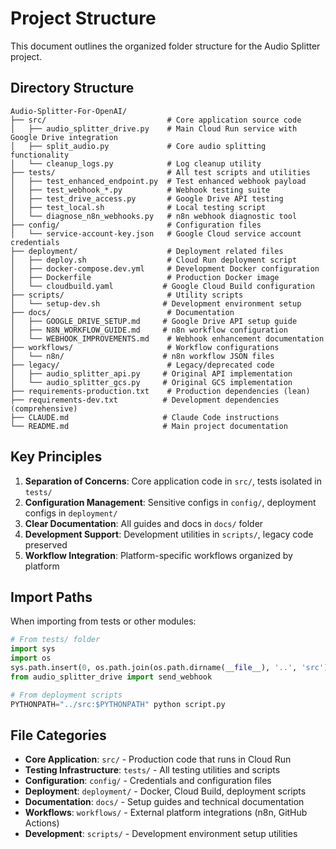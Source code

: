# Project Structure

This document outlines the organized folder structure for the Audio Splitter project.

## Directory Structure

```
Audio-Splitter-For-OpenAI/
├── src/                           # Core application source code
│   ├── audio_splitter_drive.py    # Main Cloud Run service with Google Drive integration
│   ├── split_audio.py             # Core audio splitting functionality
│   └── cleanup_logs.py            # Log cleanup utility
├── tests/                         # All test scripts and utilities
│   ├── test_enhanced_endpoint.py  # Test enhanced webhook payload
│   ├── test_webhook_*.py          # Webhook testing suite
│   ├── test_drive_access.py       # Google Drive API testing
│   ├── test_local.sh              # Local testing script
│   └── diagnose_n8n_webhooks.py   # n8n webhook diagnostic tool
├── config/                        # Configuration files
│   └── service-account-key.json   # Google Cloud service account credentials
├── deployment/                    # Deployment related files
│   ├── deploy.sh                  # Cloud Run deployment script
│   ├── docker-compose.dev.yml     # Development Docker configuration
│   ├── Dockerfile                 # Production Docker image
│   └── cloudbuild.yaml           # Google Cloud Build configuration
├── scripts/                       # Utility scripts
│   └── setup-dev.sh              # Development environment setup
├── docs/                          # Documentation
│   ├── GOOGLE_DRIVE_SETUP.md     # Google Drive API setup guide
│   ├── N8N_WORKFLOW_GUIDE.md     # n8n workflow configuration
│   └── WEBHOOK_IMPROVEMENTS.md    # Webhook enhancement documentation
├── workflows/                     # Workflow configurations
│   └── n8n/                      # n8n workflow JSON files
├── legacy/                        # Legacy/deprecated code
│   ├── audio_splitter_api.py     # Original API implementation
│   └── audio_splitter_gcs.py     # Original GCS implementation
├── requirements-production.txt    # Production dependencies (lean)
├── requirements-dev.txt          # Development dependencies (comprehensive)
├── CLAUDE.md                     # Claude Code instructions
└── README.md                     # Main project documentation
```

## Key Principles

1. **Separation of Concerns**: Core application code in `src/`, tests isolated in `tests/`
2. **Configuration Management**: Sensitive configs in `config/`, deployment configs in `deployment/`
3. **Clear Documentation**: All guides and docs in `docs/` folder
4. **Development Support**: Development utilities in `scripts/`, legacy code preserved
5. **Workflow Integration**: Platform-specific workflows organized by platform

## Import Paths

When importing from tests or other modules:

```python
# From tests/ folder
import sys
import os
sys.path.insert(0, os.path.join(os.path.dirname(__file__), '..', 'src'))
from audio_splitter_drive import send_webhook

# From deployment scripts
PYTHONPATH="../src:$PYTHONPATH" python script.py
```

## File Categories

- **Core Application**: `src/` - Production code that runs in Cloud Run
- **Testing Infrastructure**: `tests/` - All testing utilities and scripts
- **Configuration**: `config/` - Credentials and configuration files
- **Deployment**: `deployment/` - Docker, Cloud Build, deployment scripts
- **Documentation**: `docs/` - Setup guides and technical documentation
- **Workflows**: `workflows/` - External platform integrations (n8n, GitHub Actions)
- **Development**: `scripts/` - Development environment setup utilities